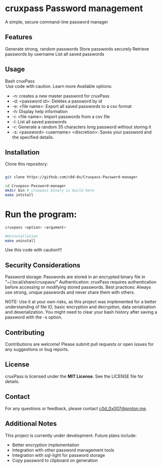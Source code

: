 # cruxpass Password management

A simple, secure command-line password manager

## Features

Generate strong, random passwords
Store passwords securely
Retrieve passwords by username
List all saved passwords

## Usage

Bash
cruxPass <option> <argument>
Use code with caution. Learn more
Available options:

- -n: creates a new master password for cruxPass
- -d: \<password id\>: Deletes a password by id
- -e: \<file name\>: Export all saved passwords to a csv format
- -h: Display help information
- -i: \<file name\>: Import passwords from a csv file
- -l: List all saved passwords
- -r: Generate a random 35 characters long password without storing it
- -s: \<password\> \<username\> \<discretion\>: Saves your password and the specified details.

## Installation

Clone this repository:

```Bash

git clone https://github.com/c0d-0x/Cruxpass-Password-manager

cd Cruxpass-Password-manager
mkdir bin # cruxpass binary is build here
make intstall
```

# Run the program:
```Bash
cruxpass <option> <argument>

#Uninstallation
make uninstall
```

Use this code with caution!!!

## Security Considerations

Password storage: Passwords are stored in an encrypted binary file in "~/.local/share/cruxpass/"
Authentication: cruxPass requires authentication before accessing or modifying stored passwords.
Best practices: Always use strong, unique passwords and never share them with others.

NOTE: Use it at your own risks, as this project was implemented for a better understanding of file IO,
basic encryption and decryption, data serialisation and deserialization. You might need to clear your bash
history after saving a password with the -s option.

## Contributing

Contributions are welcome! Please submit pull requests or open issues for any suggestions or bug reports.

## License

cruxPass is licensed under the **MIT License**. See the LICENSE file for details.

## Contact

For any questions or feedback, please contact <c0d_0x007@proton.me>.

## Additional Notes

This project is currently under development.
Future plans include:

- Better encryption implementation
- Integration with other password management tools
- Integration with sql-light for password storage
- Copy password to clipboard on generation
